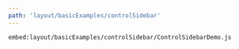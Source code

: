 ```yaml
---
path: 'layout/basicExamples/controlSidebar'
---
```


`embed:layout/basicExamples/controlSidebar/ControlSidebarDemo.js`

